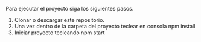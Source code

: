 Para ejecutar el proyecto siga los siguientes pasos.

1. Clonar o descargar este repositorio.
2. Una vez dentro de la carpeta del proyecto teclear en consola npm install
3. Iniciar proyecto tecleando npm start
